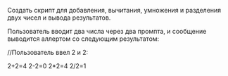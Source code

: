 Создать скрипт для добавления, вычитания, умножения и разделения двух чисел и вывода результатов.

Пользователь вводит два числа через два промпта, и сообщение выводится аллертом со следующим результатом:

//Пользователь ввел 2 и 2:

2+2=4
2-2=0
2*2=4
2/2=1
